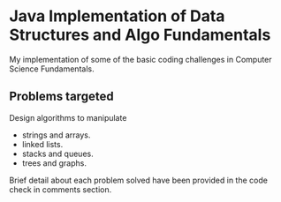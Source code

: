 # Java Implementation of Data Structures and Algo Fundamentals
My implementation of some of the basic coding challenges in Computer Science Fundamentals. 

## Problems targeted  
Design algorithms to manipulate  
* strings and arrays.  
* linked lists.  
* stacks and queues.
* trees and graphs.  

Brief detail about each problem solved have been provided in the code check in comments section.

